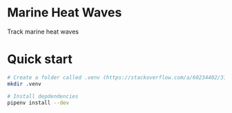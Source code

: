 # Marine Heat Waves
Track marine heat waves

# Quick start
```sh
# Create a folder called .venv (https://stackoverflow.com/a/60234402/3114742)
mkdir .venv

# Install depdendencies
pipenv install --dev
```